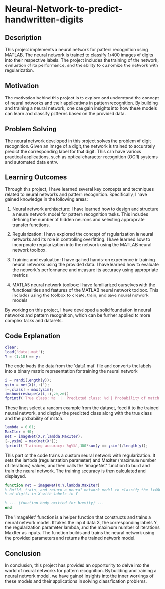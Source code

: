 # Neural-Network-to-predict-handwritten-digits

## Description

This project implements a neural network for pattern recognition using MATLAB. The neural network is trained to classify 1x400 images of digits into their respective labels. The project includes the training of the network, evaluation of its performance, and the ability to customize the network with regularization.

## Motivation

The motivation behind this project is to explore and understand the concept of neural networks and their applications in pattern recognition. By building and training a neural network, one can gain insights into how these models can learn and classify patterns based on the provided data.

## Problem Solving

The neural network developed in this project solves the problem of digit recognition. Given an image of a digit, the network is trained to accurately predict the corresponding label for that digit. This can have various practical applications, such as optical character recognition (OCR) systems and automated data entry.

## Learning Outcomes

Through this project, I have learned several key concepts and techniques related to neural networks and pattern recognition. Specifically, I have gained knowledge in the following areas:

1. Neural network architecture: I have learned how to design and structure a neural network model for pattern recognition tasks. This includes defining the number of hidden neurons and selecting appropriate transfer functions.

2. Regularization: I have explored the concept of regularization in neural networks and its role in controlling overfitting. I have learned how to incorporate regularization into the network using the MATLAB neural network toolbox.

3. Training and evaluation: I have gained hands-on experience in training neural networks using the provided data. I have learned how to evaluate the network's performance and measure its accuracy using appropriate metrics.

4. MATLAB neural network toolbox: I have familiarized ourselves with the functionalities and features of the MATLAB neural network toolbox. This includes using the toolbox to create, train, and save neural network models.

By working on this project, I have developed a solid foundation in neural networks and pattern recognition, which can be further applied to more complex tasks and datasets.

## Code Explanation

```matlab
clear;
load('data1.mat');
Y = (1:10) == y;
```

The code loads the data from the 'data1.mat' file and converts the labels into a binary matrix representation for training the neural network.

```matlab
i = randi(length(y));
ysim = net(X(i,:)');
[~,class] = max(ysim);
imshow(reshape(X(i,:),20,20))
fprintf('True class: %d  |  Predicted class: %d | Probability of match: %.1f%%',y(i),class,100*ysim(class));
```

These lines select a random example from the dataset, feed it to the trained neural network, and display the predicted class along with the true class and the probability of match.

```matlab
lambda = 0.01;
MaxIter = 90;
net = imageNet(X,Y,lambda,MaxIter);
[~,ysim] = max(net(X'));
fprintf('Training accuracy: %g%%',100*sum(y == ysim')/length(y));
```

This part of the code trains a custom neural network with regularization. It sets the lambda (regularization parameter) and MaxIter (maximum number of iterations) values, and then calls the 'imageNet' function to build and train the neural network. The training accuracy is then calculated and displayed.

```matlab
function net = imageNet(X,Y,lambda,MaxIter) 
% Build, train, and return a neural network model to classify the 1x400 images
% of digits in X with labels in Y

% ... (function body omitted for brevity) ...
end
```

The 'imageNet' function is a helper function that constructs and trains a neural network model. It takes the input data X, the corresponding labels Y, the regularization parameter lambda, and the maximum number of iterations MaxIter as inputs. The function builds and trains the neural network using the provided parameters and returns the trained network model.


## Conclusion

In conclusion, this project has provided an opportunity to delve into the world of neural networks for pattern recognition. By building and training a neural network model, we have gained insights into the inner workings of these models and their applications in solving classification problems.
